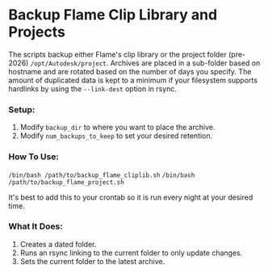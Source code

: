 # Backup Flame Clip Library and Projects

The scripts backup either Flame's clip library or the project folder (pre-2026) `/opt/Autodesk/project`. Archives are placed in a sub-folder based on hostname and are rotated based on the number of days you specify. The amount of duplicated data is kept to a minimum if your filesystem supports hardlinks by using the `--link-dest` option in rsync.

### Setup:
1. Modify `backup_dir` to where you want to place the archive.
2. Modify `num_backups_to_keep` to set your desired retention.

### How To Use:
`/bin/bash /path/to/backup_flame_cliplib.sh`
`/bin/bash /path/to/backup_flame_project.sh`

It's best to add this to your crontab so it is run every night at your desired time.

### What It Does:
1. Creates a dated folder.
2. Runs an rsync linking to the current folder to only update changes.
3. Sets the current folder to the latest archive.
